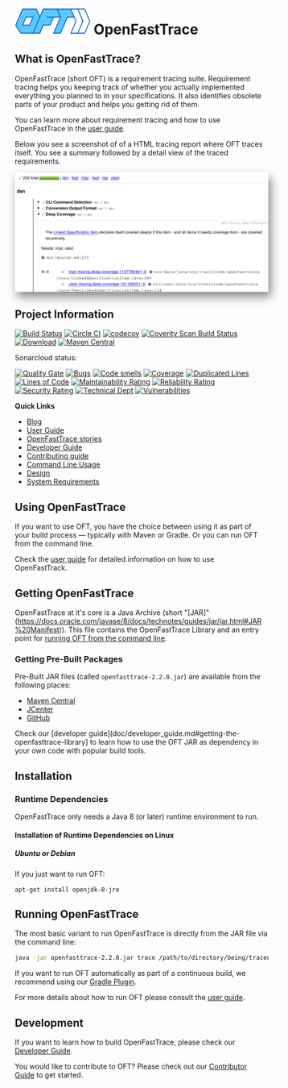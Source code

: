 # <img src="src/main/resources/openfasttrace_logo.svg" alt="OFT logo" width="150"/> OpenFastTrace

## What is OpenFastTrace?

OpenFastTrace (short OFT) is a requirement tracing suite. Requirement tracing helps you keeping track of whether you actually implemented everything you planned to in your specifications. It also identifies obsolete parts of your product and helps you getting rid of them.

You can learn more about requirement tracing and how to use OpenFastTrace in the [user guide](doc/user_guide.md).

Below you see a screenshot of of a HTML tracing report where OFT traces itself. You see a summary followed by a detail view of the traced requirements. 

<img src="doc/images/oft_screenshot_tracing_report.png" style="box-shadow: 5px 10px 18px #888888;" alt="OFT HTML tracing report">

## Project Information

[![Build Status](https://travis-ci.org/itsallcode/openfasttrace.svg)](https://travis-ci.org/itsallcode/openfasttrace)
[![Circle CI](https://circleci.com/gh/itsallcode/openfasttrace.svg?style=svg)](https://circleci.com/gh/itsallcode/openfasttrace)
[![codecov](https://codecov.io/gh/itsallcode/openfasttrace/branch/develop/graph/badge.svg)](https://codecov.io/gh/itsallcode/openfasttrace)
[![Coverity Scan Build Status](https://scan.coverity.com/projects/14936/badge.svg)](https://scan.coverity.com/projects/itsallcode-openfasttrace)
[![Download](https://api.bintray.com/packages/itsallcode/itsallcode/openfasttrace/images/download.svg)](https://bintray.com/itsallcode/itsallcode/openfasttrace/_latestVersion)
[![Maven Central](https://img.shields.io/maven-central/v/org.itsallcode/openfasttrace.svg?label=Maven%20Central)](http://search.maven.org/#search%7Cga%7C1%7Cg%3A%22org.itsallcode%22%20a%3A%22openfasttrace%22)

Sonarcloud status:

[![Quality Gate](https://sonarcloud.io/api/project_badges/measure?project=org.itsallcode%3Aopenfasttrace&metric=alert_status)](https://sonarcloud.io/dashboard?id=org.itsallcode%3Aopenfasttrace)
[![Bugs](https://sonarcloud.io/api/project_badges/measure?project=org.itsallcode%3Aopenfasttrace&metric=bugs)](https://sonarcloud.io/dashboard?id=org.itsallcode%3Aopenfasttrace)
[![Code smells](https://sonarcloud.io/api/project_badges/measure?project=org.itsallcode%3Aopenfasttrace&metric=code_smells)](https://sonarcloud.io/dashboard?id=org.itsallcode%3Aopenfasttrace)
[![Coverage](https://sonarcloud.io/api/project_badges/measure?project=org.itsallcode%3Aopenfasttrace&metric=coverage)](https://sonarcloud.io/dashboard?id=org.itsallcode%3Aopenfasttrace)
[![Duplicated Lines](https://sonarcloud.io/api/project_badges/measure?project=org.itsallcode%3Aopenfasttrace&metric=duplicated_lines_density)](https://sonarcloud.io/dashboard?id=org.itsallcode%3Aopenfasttrace)
[![Lines of Code](https://sonarcloud.io/api/project_badges/measure?project=org.itsallcode%3Aopenfasttrace&metric=ncloc)](https://sonarcloud.io/dashboard?id=org.itsallcode%3Aopenfasttrace)
[![Maintainability Rating](https://sonarcloud.io/api/project_badges/measure?project=org.itsallcode%3Aopenfasttrace&metric=sqale_rating)](https://sonarcloud.io/dashboard?id=org.itsallcode%3Aopenfasttrace)
[![Reliability Rating](https://sonarcloud.io/api/project_badges/measure?project=org.itsallcode%3Aopenfasttrace&metric=reliability_rating)](https://sonarcloud.io/dashboard?id=org.itsallcode%3Aopenfasttrace)
[![Security Rating](https://sonarcloud.io/api/project_badges/measure?project=org.itsallcode%3Aopenfasttrace&metric=security_rating)](https://sonarcloud.io/dashboard?id=org.itsallcode%3Aopenfasttrace)
[![Technical Dept](https://sonarcloud.io/api/project_badges/measure?project=org.itsallcode%3Aopenfasttrace&metric=sqale_index)](https://sonarcloud.io/dashboard?id=org.itsallcode%3Aopenfasttrace)
[![Vulnerabilities](https://sonarcloud.io/api/project_badges/measure?project=org.itsallcode%3Aopenfasttrace&metric=vulnerabilities)](https://sonarcloud.io/dashboard?id=org.itsallcode%3Aopenfasttrace)

**Quick Links**

* [Blog](https://blog.itsallcode.org/)
* [User Guide](doc/user_guide.md)
* [OpenFastTrace stories](https://github.com/itsallcode/openfasttrace/wiki/OFT-Stories)
* [Developer Guide](doc/developer_guide.md)
* [Contributing guide](CONTRIBUTING.md)
* [Command Line Usage](doc/usage.txt)
* [Design](doc/design.md)
* [System Requirements](doc/system_requirements.md)

## Using OpenFastTrace

If you want to use OFT, you have the choice between using it as part of your build process &mdash; typically with Maven or Gradle. Or you can run OFT from the command line.

Check the [user guide](doc/user_guide.md) for detailed information on how to use OpenFastTrack.

## Getting OpenFastTrace

OpenFastTrace at it's core is a Java Archive (short "[JAR]"(https://docs.oracle.com/javase/8/docs/technotes/guides/jar/jar.html#JAR%20Manifest)). This file contains the OpenFastTrace Library and an entry point for [running OFT from the command line](#running-openfasttrace).

### Getting Pre-Built Packages

Pre-Built JAR files (called `openfasttrace-2.2.0.jar`) are available from the following places:

* [Maven Central](https://repo1.maven.org/maven2/org/itsallcode/openfasttrace/2.2.0/openfasttrace-2.2.0.jar)
* [JCenter](https://jcenter.bintray.com/org/itsallcode/openfasttrace/2.2.0/openfasttrace-2.2.0.jar)
* [GitHub](https://github.com/itsallcode/openfasttrace/releases/download/2.2.0/openfasttrace-2.2.0.jar)
 
Check our [developer guide](doc/developer_guide.md#getting-the-openfasttrace-library] to learn how to use the OFT JAR as dependency in your own code with popular build tools.

## Installation

### Runtime Dependencies

OpenFastTrace only needs a Java 8 (or later) runtime environment to run.

#### Installation of Runtime Dependencies on Linux

##### Ubuntu or Debian

If you just want to run OFT:

    apt-get install openjdk-8-jre

## Running OpenFastTrace

The most basic variant to run OpenFastTrace is directly from the JAR file via the command line:

```bash
java -jar openfasttrace-2.2.0.jar trace /path/to/directory/being/traced
```

If you want to run OFT automatically as part of a continuous build, we recommend using our [Gradle Plugin](https://github.com/itsallcode/openfasttrace-gradle).

For more details about how to run OFT please consult the [user guide](doc/user_guide.md).

## Development

If you want to learn how to build OpenFastTrace, please check our [Developer Guide](doc/developer_guide.md).

You would like to contribute to OFT? Please check out our [Contributor Guide](../CONTRIBUTION.md) to get started.